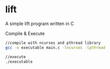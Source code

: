 # lift
A simple lift program written in C

Compile & Execute
```sh
//compile with ncurses and pthread library
gcc -o executable main.c -lncurses -lpthread

//execute
./executable
```
